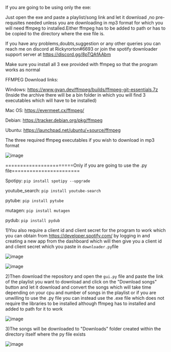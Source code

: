 If you are going to be using only the exe:

Just open the exe and paste a playlist/song link and let it download ,no pre-requsites needed unless you are downloading in mp3 format for which you will need ffmpeg to installed.Either ffmpeg has to be added to path or has to be copied to the directory where the exe file is.

If you have any problems,doubts,suggestion or any other queries you can reach me on discord at Rickyrorton#6693 or
join the spotify downloader support server at https://discord.gg/8pTQAfAAbm

Make sure you install all 3 exe provided with ffmpeg so that the program works as normal

FFMPEG Download links:

Windows: https://www.gyan.dev/ffmpeg/builds/ffmpeg-git-essentials.7z (Inside the archive there will be a bin folder in which you will find 3 executables which will have to be installed)

Mac OS: https://evermeet.cx/ffmpeg/

Debian: https://tracker.debian.org/pkg/ffmpeg

Ubuntu: https://launchpad.net/ubuntu/+source/ffmpeg

The three required ffmpeg executables if you wish to download in mp3 format

![image](https://user-images.githubusercontent.com/74890659/154211073-fc63a638-789a-489f-883d-0b887176b620.png)

=======================Only if you are going to use the .py file=======================

Spotipy:
```pip install spotipy --upgrade```

youtube_search:
```pip install youtube-search```

pytube:
```pip install pytube```

mutagen:
```pip install mutagen```

pydub:
```pip install pydub```

1)You also require a client id and client secret for the program to work which you can obtain from https://developer.spotify.com/ 
by logging in and creating a new app from the dashboard which will then give you a client id and client secret 
which you paste in ```downloader.py```file 

![image](https://user-images.githubusercontent.com/74890659/130178928-61802ff8-c549-4509-b055-5c96a440e34d.png)

![image](https://user-images.githubusercontent.com/74890659/130178984-0243cc2a-d180-45c9-b132-0d1783feabc3.png)

2)Then download the repository and open the ```gui.py``` file and paste the link of 
the playlist you want to download and click on the "Download songs" button and let it download and convert 
the songs which will take time depending on your cpu and number of songs in the playlist or if you are 
unwilling to use the .py file you can instead use the .exe file which does not require the libraries to be
installed although ffmpeg has to installed and added to path for it to work

![image](https://user-images.githubusercontent.com/74890659/150334965-049446e5-8daa-4b65-8213-dcf2bb9247ff.png)

3)The songs will be downloaded to "Downloads" folder created within the directory itself where the py file exists

![image](https://user-images.githubusercontent.com/74890659/154210788-51e600d5-a0f9-477a-a958-a6dfbd7aa669.png)
